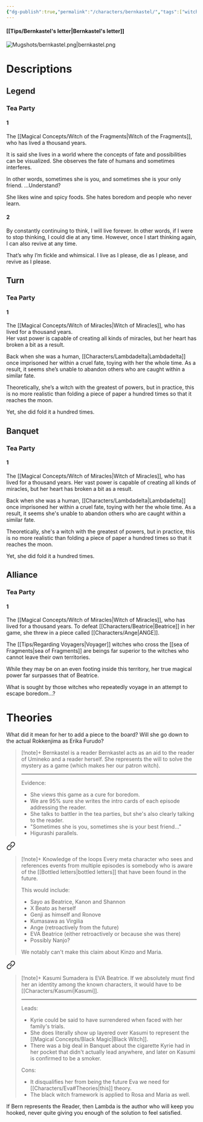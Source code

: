 ```yaml
---
{"dg-publish":true,"permalink":"/characters/bernkastel/","tags":["witch"],"created":"2025-02-27T17:44:13.186+01:00","updated":"2025-03-08T13:18:13.631+01:00"}
---
```


#### [[Tips/Bernkastel's letter\|Bernkastel's letter]]
![Mugshots/bernkastel.png|bernkastel.png](/img/user/Mugshots/bernkastel.png)
# Descriptions

## Legend
### Tea Party
#### 1
The [[Magical Concepts/Witch of the Fragments\|Witch of the Fragments]], who has lived a thousand years.

It is said she lives in a world where the concepts of fate and possibilities can be visualized. She observes the fate of humans and sometimes interferes.

In other words, sometimes she is you, and sometimes she is your only friend. ...Understand?

She likes wine and spicy foods. She hates boredom and people who never learn.
#### 2
By constantly continuing to think, I will live forever. In other words, if I were to stop thinking, I could die at any time. However, once I start thinking again, I can also revive at any time.

That’s why I’m fickle and whimsical. I live as I please, die as I please, and revive as I please.
## Turn
### Tea Party
#### 1
The [[Magical Concepts/Witch of Miracles\|Witch of Miracles]], who has lived for a thousand years.  
Her vast power is capable of creating all kinds of miracles, but her heart has broken a bit as a result.  

Back when she was a human, [[Characters/Lambdadelta\|Lambdadelta]] once imprisoned her within a cruel fate, toying with her the whole time. As a result, it seems she’s unable to abandon others who are caught within a similar fate.  

Theoretically, she’s a witch with the greatest of powers, but in practice, this is no more realistic than folding a piece of paper a hundred times so that it reaches the moon.  

Yet, she did fold it a hundred times.  
## Banquet
### Tea Party
#### 1
The [[Magical Concepts/Witch of Miracles\|Witch of Miracles]], who has lived for a thousand years.
Her vast power is capable of creating all kinds of miracles, but her heart has broken a bit as a result.

Back when she was a human, [[Characters/Lambdadelta\|Lambdadelta]] once imprisoned her within a cruel fate, toying with her the whole time. As a result, it seems she's unable to abandon others who are caught within a similar fate.

Theoretically, she's a witch with the greatest of powers, but in practice, this is no more realistic than folding a piece of paper a hundred times so that it reaches the moon.

Yet, she did fold it a hundred times.
## Alliance
### Tea Party
#### 1
The [[Magical Concepts/Witch of Miracles\|Witch of Miracles]], who has lived for a thousand years. To defeat [[Characters/Beatrice\|Beatrice]] in her game, she threw in a piece called [[Characters/Ange\|ANGE]].

The [[Tips/Regarding Voyagers\|Voyager]] witches who cross the [[sea of Fragments\|sea of Fragments]] are beings far superior to the witches who cannot leave their own territories.

While they may be on an even footing inside this territory, her true magical power far surpasses that of Beatrice.

What is sought by those witches who repeatedly voyage in an attempt to escape boredom...?
# Theories
What did it mean for her to add a piece to the board?
Will she go down to the actual Rokkenjima as Erika Furudo?

> [!note]+ Bernkastel is a reader
> Bernkastel acts as an aid to the reader of Umineko and a reader herself. She represents the will to solve the mystery as a game (which makes her our patron witch).
> 
> ---
> Evidence:
> - She views this game as a cure for boredom.
> - We are 95% sure she writes the intro cards of each episode addressing the reader.
> - She talks to battler in the tea parties, but she's also clearly talking to the reader.
> - "Sometimes she is you, sometimes she is your best friend..."
> - Higurashi parallels.


<div class="transclusion internal-embed is-loaded"><a class="markdown-embed-link" href="/blue-truths/rondo-of-magic-and-rhymes/#592946" aria-label="Open link"><svg xmlns="http://www.w3.org/2000/svg" width="24" height="24" viewBox="0 0 24 24" fill="none" stroke="currentColor" stroke-width="2" stroke-linecap="round" stroke-linejoin="round" class="svg-icon lucide-link"><path d="M10 13a5 5 0 0 0 7.54.54l3-3a5 5 0 0 0-7.07-7.07l-1.72 1.71"></path><path d="M14 11a5 5 0 0 0-7.54-.54l-3 3a5 5 0 0 0 7.07 7.07l1.71-1.71"></path></svg></a><div class="markdown-embed">



> [!note]+ Knowledge of the loops
> Every meta character who sees and references events from multiple episodes is somebody who is aware of the [[Bottled letters\|bottled letters]] that have been found in the future.
> 
> This would include:
> - Sayo as Beatrice, Kanon and Shannon
> - X Beato as herself
> - Genji as himself and Ronove
> - Kumasawa as Virgilia
> - Ange (retroactively from the future)
> - EVA Beatrice (either retroactively or because she was there)
> - Possibly Nanjo?
> 
> We notably can't make this claim about Kinzo and Maria.

</div></div>



<div class="transclusion internal-embed is-loaded"><a class="markdown-embed-link" href="/characters/eva-beatrice/#4c8d5a" aria-label="Open link"><svg xmlns="http://www.w3.org/2000/svg" width="24" height="24" viewBox="0 0 24 24" fill="none" stroke="currentColor" stroke-width="2" stroke-linecap="round" stroke-linejoin="round" class="svg-icon lucide-link"><path d="M10 13a5 5 0 0 0 7.54.54l3-3a5 5 0 0 0-7.07-7.07l-1.72 1.71"></path><path d="M14 11a5 5 0 0 0-7.54-.54l-3 3a5 5 0 0 0 7.07 7.07l1.71-1.71"></path></svg></a><div class="markdown-embed">



> [!note]+ Kasumi Sumadera is EVA Beatrice.
> If we absolutely must find her an identity among the known characters, it would have to be [[Characters/Kasumi\|Kasumi]].
> 
> ---
> Leads:
> - Kyrie could be said to have surrendered when faced with her family's trials.
> - She does literally show up layered over Kasumi  to represent the [[Magical Concepts/Black Magic\|Black Witch]].
> - There was a big deal in Banquet about the cigarette Kyrie had in her pocket that didn't actually lead anywhere, and later on Kasumi is confirmed to be a smoker.
> 
> Cons:
> - It disqualifies her from being the future Eva we need for [[Characters/Eva#Theories\|this]] theory.
> - The black witch framework is applied to Rosa and Maria as well.

</div></div>

If Bern represents the Reader, then Lambda is the author who will keep you hooked, never quite giving you enough of the solution to feel satisfied.